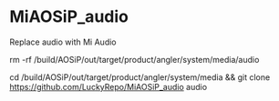 # MiAOSiP_audio

Replace audio with Mi Audio

rm -rf /build/AOSiP/out/target/product/angler/system/media/audio

cd /build/AOSiP/out/target/product/angler/system/media && git clone https://github.com/LuckyRepo/MiAOSiP_audio audio
